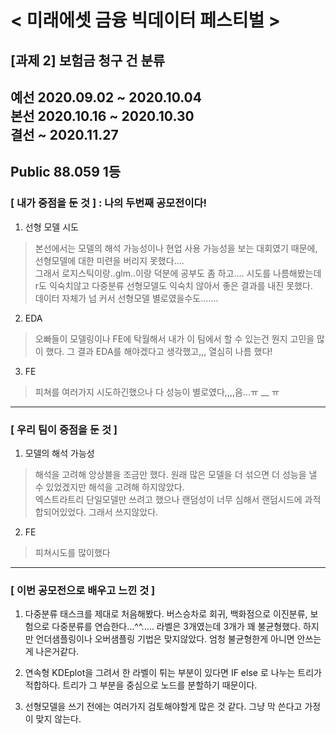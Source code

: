 # < 미래에셋 금융 빅데이터 페스티벌 >
## [과제 2] 보험금 청구 건 분류

예선 2020.09.02 ~ 2020.10.04      
본선 2020.10.16 ~ 2020.10.30       
결선 ~ 2020.11.27
-
**Public 88.059 1등**
--------
### [ 내가 중점을 둔 것 ] : 나의 두번째 공모전이다!    
1) 선형 모델 시도
> 본선에서는 모델의 해석 가능성이나 현업 사용 가능성을 보는 대회였기 때문에, 선형모델에 대한 미련을 버리지 못했다....     
그래서 로지스틱이랑..glm..이랑 덕분에 공부도 좀 하고.... 시도를 나름해봤는데 r도 익숙치않고 다중분류 선형모델도 익숙치 않아서 좋은 결과를 내진 못했다.     
데이터 자체가 넘 커서 선형모델 별로였을수도.......    

2) EDA
> 오빠들이 모델링이나 FE에 탁월해서 내가 이 팀에서 할 수 있는건 뭔지 고민을 많이 했다. 그 결과 EDA를 해야겠다고 생각했고,,, 열심히 나름 했다!   

3) FE
> 피쳐를 여러가지 시도하긴했으나 다 성능이 별로였다,,,,음...ㅠ __ ㅠ   

--------

### [ 우리 팀이 중점을 둔 것 ]  
1) 모델의 해석 가능성  
> 해석을 고려해 앙상블을 조금만 했다. 원래 많은 모델을 더 섞으면 더 성능을 낼 수 있었겠지만 해석을 고려해 하지않았다.   
엑스트라트리 단일모델만 쓰려고 했으나 랜덤성이 너무 심해서 랜덤시드에 과적합되어있었다. 그래서 쓰지않았다.  

2) FE
> 피쳐시도를 많이했다

-------
### [ 이번 공모전으로 배우고 느낀 것 ]
1) 다중분류 태스크를 제대로 처음해봤다. 버스승차로 회귀, 백화점으로 이진분류, 보험으로 다중분류를 연습한다...^^.....
라벨은 3개였는데 3개가 꽤 불균형했다. 하지만 언더샘플링이나 오버샘플링 기법은 맞지않았다. 엄청 불균형한게 아니면 안쓰는게 나은거같다.    

2) 연속형 KDEplot을 그려서 한 라벨이 튀는 부분이 있다면 IF else 로 나누는 트리가 적합하다. 트리가 그 부분을 중심으로 노드를 분할하기 때문이다. 
  
3) 선형모델을 쓰기 전에는 여러가지 검토해야할게 많은 것 같다. 그냥 막 쓴다고 가정이 맞지 않는다. 
